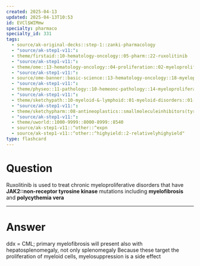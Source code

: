 ```yaml
---
created: 2025-04-13
updated: 2025-04-13T10:53
id: EVCl$WIMmw
specialty: pharmaco
specialty_id: 331
tags:
  - source/ak-original-decks::step-1::zanki-pharmacology
  - "source/ak-step1-v11:": 
  - theme/firstaid::10-hematology-oncology::05-pharm::22-ruxolitinib
  - "source/ak-step1-v11:": 
  - theme/ome::13-hematology-oncology::04-proliferation::02-myeloproliferation
  - "source/ak-step1-v11:": 
  - source/ome-banner::basic-science::13-hematology-oncology::18-myeloproliferative-disorders
  - "source/ak-step1-v11:": 
  - theme/physeo::11-pathology::10-hemeonc-pathology::14-myeloproliferative-disorders
  - "source/ak-step1-v11:": 
  - theme/sketchypath::10-myeloid-&-lymphoid::01-myeloid-disorders::01-myeloproliferative-neoplasms-&-myelodysplastic-syndromes
  - "source/ak-step1-v11:": 
  - theme/sketchypharm::08-antineoplastics::smallmoleculeinhibitors(tyrosinekinase-proteasomeinhibitors-cdkinhibitors)
  - "source/ak-step1-v11:": 
  - theme/uworld::1000-9999::8000-8999::8540
  - source/ak-step1-v11::^other::^expn
  - source/ak-step1-v11::^other::^highyield::2-relativelyhighyield"
type: flashcard
---
```


# Question
Ruxolitinib is used to treat chronic myeloproliferative disorders that have **JAK2::non-receptor tyrosine kinase** mutations including **myelofibrosis** and **polycythemia vera**

---

# Answer
ddx = CML; primary myelofibrosis will present also with hepatosplenomegaly, not only splenomegaly    Because these target the proliferation of myeloid cells, myelosuppression is a side effect